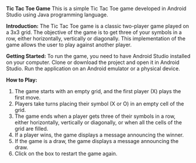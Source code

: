 **Tic Tac Toe Game**
This is a simple Tic Tac Toe game developed in Android Studio using Java programming language.

**Introduction:**
The Tic Tac Toe game is a classic two-player game played on a 3x3 grid. The objective of the game is to get three of your symbols in a row, either horizontally, vertically or diagonally. This implementation of the game allows the user to play against another player.

**Getting Started:**
To run the game, you need to have Android Studio installed on your computer. Clone or download the project and open it in Android Studio. Run the application on an Android emulator or a physical device.

**How to Play:**
1. The game starts with an empty grid, and the first player (X) plays the first move.
2. Players take turns placing their symbol (X or O) in an empty cell of the grid.
3. The game ends when a player gets three of their symbols in a row, either horizontally, vertically or diagonally, or when all the cells of the grid are filled.
4. If a player wins, the game displays a message announcing the winner.
5. If the game is a draw, the game displays a message announcing the draw.
6. Click on the box to restart the game again.